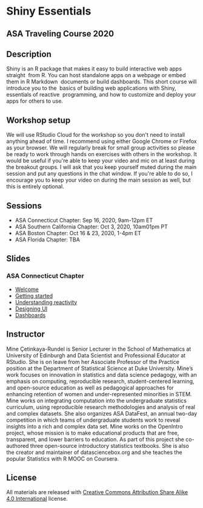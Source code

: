 # Shiny Essentials
## ASA Traveling Course 2020

## Description

Shiny is an R package that makes it easy to build interactive web apps straight  from R. You can host standalone apps on a webpage or embed them in R Markdown  documents or build dashboards. This short course will introduce you to the  basics of building web applications with Shiny, essentials of reactive  programming, and how to customize and deploy your apps for others to use.

## Workshop setup

We will use RStudio Cloud for the workshop so you don't need to install anything ahead of time. I recommend using either Google Chrome or Firefox as your browser. We will regularly break for small group activities so please be ready to work through hands on exercises with others in the workshop. It would be useful if you're able to keep your video and mic on at least during the breakout groups. I will ask that you keep yourself muted during the main session and put any questions in the chat window. If you're able to do so, I encourage you to keep your video on during the main session as well, but this is entirely optional.

## Sessions

- ASA Connecticut Chapter: Sep 16, 2020, 9am-12pm ET
- ASA Southern California Chapter: Oct 3, 2020, 10am01pm PT
- ASA Boston Chapter: Oct 16 & 23, 2020, 1-4pm ET
- ASA Florida Chapter: TBA

## Slides

### ASA Connecticut Chapter

- [Welcome](https://mine-cetinkaya-rundel.github.io/asa-shiny-essentials/00-welcome/00-welcome.pdf)
- [Getting started]()
- [Understanding reactivity]()
- [Designing UI]()
- [Dashboards]()

## Instructor

Mine Çetinkaya-Rundel is Senior Lecturer in the School of Mathematics at University of Edinburgh and Data Scientist and Professional Educator at RStudio. She is on leave from her Associate Professor of the Practice position at the Department of Statistical Science at Duke University. Mine’s work focuses on innovation in statistics and data science pedagogy, with an emphasis on computing, reproducible research, student-centered learning, and open-source education as well as pedagogical approaches for enhancing retention of women and under-represented minorities in STEM. Mine works on integrating computation into the undergraduate statistics curriculum, using reproducible research methodologies and analysis of real and complex datasets. She also organizes ASA DataFest, an annual two-day competition in which teams of undergraduate students work to reveal insights into a rich and complex data set. Mine works on the OpenIntro project, whose mission is to make educational products that are free, transparent, and lower barriers to education. As part of this project she co-authored three open-source introductory statistics textbooks. She is also the creator and maintainer of datasciencebox.org and she teaches the popular Statistics with R MOOC on Coursera. 

## License

All materials are released with [Creative Commons Attribution
Share Alike 4.0 International](LICENSE.md) license.